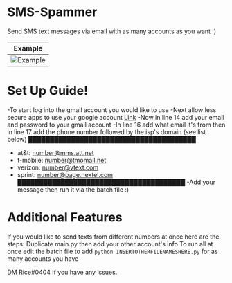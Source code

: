 # SMS-Spammer
Send SMS text messages via email with as many accounts as you want :)


| Example                                                                                              |
| ------------------------------------------------------------------------------------------------- |
| ![Example](https://cdn.discordapp.com/attachments/920113587463266315/929917592070668288/IMG_4370.png)|

 # Set Up Guide!
  -To start log into the gmail account you would like to use
  -Next allow less secure apps to use your google account [Link](https://myaccount.google.com/lesssecureapps)
  -Now in line 14 add your email and password to your gmail account
  -In line 16 add what email it's from then in line 17 add the phone number followed by the isp's domain (see list below)
 ███████████████████████████████████████
  - at&t:     number@mms.att.net
  - t-mobile: number@tmomail.net
  - verizon:  number@vtext.com
  - sprint:   number@page.nextel.com
 ███████████████████████████████████████
  -Add your message then run it via the batch file :)
  
  
  # Additional Features
  If you would like to send texts from different numbers at once here are the steps:
  Duplicate main.py then add your other account's info
  To run all at once edit the batch file to add `python INSERTOTHERFILENAMESHERE.py` for as many accounts you have
  
  
  DM Rice#0404 if you have any issues.
